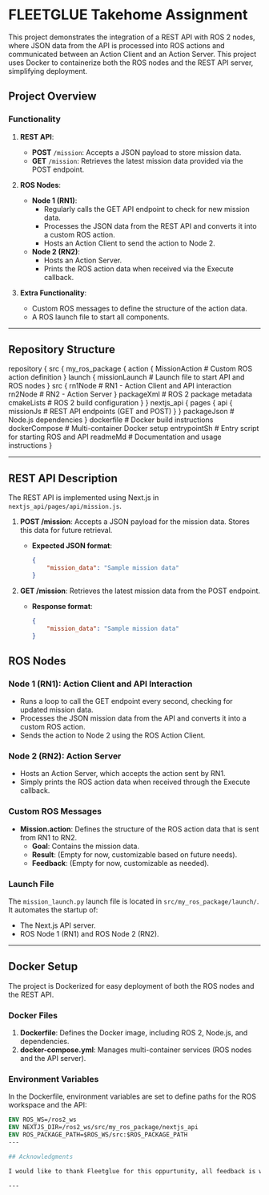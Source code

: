 # FLEETGLUE Takehome Assignment

This project demonstrates the integration of a REST API with ROS 2 nodes, where JSON data from the API is processed into ROS actions and communicated between an Action Client and an Action Server. This project uses Docker to containerize both the ROS nodes and the REST API server, simplifying deployment.

## Project Overview

### Functionality
1. **REST API**:
   - **POST** `/mission`: Accepts a JSON payload to store mission data.
   - **GET** `/mission`: Retrieves the latest mission data provided via the POST endpoint.

2. **ROS Nodes**:
   - **Node 1 (RN1)**: 
     - Regularly calls the GET API endpoint to check for new mission data.
     - Processes the JSON data from the REST API and converts it into a custom ROS action.
     - Hosts an Action Client to send the action to Node 2.
   - **Node 2 (RN2)**:
     - Hosts an Action Server.
     - Prints the ROS action data when received via the Execute callback.

3. **Extra Functionality**:
   - Custom ROS messages to define the structure of the action data.
   - A ROS launch file to start all components.

---

## Repository Structure
repository {
  src {
    my_ros_package {
      action {
        MissionAction # Custom ROS action definition
      }
      launch {
        missionLaunch # Launch file to start API and ROS nodes
      }
      src {
        rn1Node # RN1 - Action Client and API interaction
        rn2Node # RN2 - Action Server
      }
      packageXml # ROS 2 package metadata
      cmakeLists # ROS 2 build configuration
    }
  }
  nextjs_api {
    pages {
      api {
        missionJs # REST API endpoints (GET and POST)
      }
    }
    packageJson # Node.js dependencies
  }
  dockerfile # Docker build instructions
  dockerCompose # Multi-container Docker setup
  entrypointSh # Entry script for starting ROS and API
  readmeMd # Documentation and usage instructions
}


---

## REST API Description

The REST API is implemented using Next.js in `nextjs_api/pages/api/mission.js`.

1. **POST /mission**: Accepts a JSON payload for the mission data. Stores this data for future retrieval.
    - **Expected JSON format**:
      ```json
      {
          "mission_data": "Sample mission data"
      }
      ```

2. **GET /mission**: Retrieves the latest mission data from the POST endpoint.
    - **Response format**:
      ```json
      {
          "mission_data": "Sample mission data"
      }
      ```

## ROS Nodes

### Node 1 (RN1): Action Client and API Interaction
- Runs a loop to call the GET endpoint every second, checking for updated mission data.
- Processes the JSON mission data from the API and converts it into a custom ROS action.
- Sends the action to Node 2 using the ROS Action Client.

### Node 2 (RN2): Action Server
- Hosts an Action Server, which accepts the action sent by RN1.
- Simply prints the ROS action data when received through the Execute callback.

### Custom ROS Messages
- **Mission.action**: Defines the structure of the ROS action data that is sent from RN1 to RN2.
  - **Goal**: Contains the mission data.
  - **Result**: (Empty for now, customizable based on future needs).
  - **Feedback**: (Empty for now, customizable as needed).

### Launch File
The `mission_launch.py` launch file is located in `src/my_ros_package/launch/`. It automates the startup of:
- The Next.js API server.
- ROS Node 1 (RN1) and ROS Node 2 (RN2).

---

## Docker Setup

The project is Dockerized for easy deployment of both the ROS nodes and the REST API.

### Docker Files

1. **Dockerfile**: Defines the Docker image, including ROS 2, Node.js, and dependencies.
2. **docker-compose.yml**: Manages multi-container services (ROS nodes and the API server).

### Environment Variables

In the Dockerfile, environment variables are set to define paths for the ROS workspace and the API:

```dockerfile
ENV ROS_WS=/ros2_ws
ENV NEXTJS_DIR=/ros2_ws/src/my_ros_package/nextjs_api
ENV ROS_PACKAGE_PATH=$ROS_WS/src:$ROS_PACKAGE_PATH
---

## Acknowledgments

I would like to thank Fleetglue for this oppurtunity, all feedback is welcome!

---
